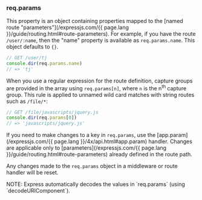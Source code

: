 <h3 id='req.params'>req.params</h3>

This property is an object containing properties mapped to the [named route "parameters"](/expressjs.com/{{ page.lang }}/guide/routing.html#route-parameters). For example, if you have the route `/user/:name`, then the "name" property is available as `req.params.name`. This object defaults to `{}`.

```js
// GET /user/tj
console.dir(req.params.name)
// => 'tj'
```

When you use a regular expression for the route definition, capture groups are provided in the array using `req.params[n]`, where `n` is the n<sup>th</sup> capture group. This rule is applied to unnamed wild card matches with string routes such as `/file/*`:

```js
// GET /file/javascripts/jquery.js
console.dir(req.params[0])
// => 'javascripts/jquery.js'
```

If you need to make changes to a key in `req.params`, use the [app.param](/expressjs.com/{{ page.lang }}/4x/api.html#app.param) handler. Changes are applicable only to [parameters](/expressjs.com/{{ page.lang }}/guide/routing.html#route-parameters) already defined in the route path.

Any changes made to the `req.params` object in a middleware or route handler will be reset.

<div class="doc-box doc-info" markdown="1">
NOTE: Express automatically decodes the values in `req.params` (using `decodeURIComponent`).
</div>
